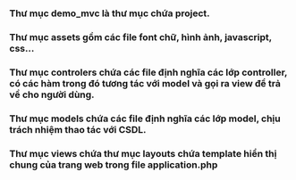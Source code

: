 ### Thư mục demo_mvc là thư mục chứa project.
### Thư mục assets gồm các file font chữ, hình ảnh, javascript, css...
### Thư mục controlers chứa các file định nghĩa các lớp controller, có các hàm trong đó tương tác với model và gọi ra view để trả về cho người dùng.
### Thư mục models chứa các file định nghĩa các lớp model, chịu trách nhiệm thao tác với CSDL.
### Thư mục views chứa thư mục layouts chứa template hiển thị chung của trang web trong file application.php
